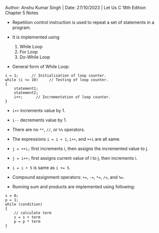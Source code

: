 Author: Anshu Kumar Singh | Date: 27/10/2023 | Let Us C 18th Edition Chapter 5 Notes

- Repetition control instruction is used to repeat a set of statements in a program.

- It is implemented using 
    1) While Loop
    2) For Loop
    3) Do-While Loop

- General form of While Loop:
```
i = 1;      // Initialization of loop counter.
while (i <= 10)     // Testing of loop counter.
{
    statement1;
    statement2;
    i++;      // Incrementation of loop counter.
}
```

- `i++` increments value by 1.
- `i--` decrements value by 1.
- There are no `**`, `//`, or `%%` operators.

- The expressions  `i = i + 1`, `i++`, and `++i` are all same.

- `j = ++i;` first increments i, then assigns the incremented value to j.
- `j = i++;` first assigns current value of i to j, then increments i.

- `i = i + 5` is same as `i += 5`.

- Compound assignment operators: `+=`, `-=`, `*=`, `/=`, and `%=`.

- Running sum and products are implemented using following: 
```
s = 0;
p = 1;
while (condition)
{
    // calculate term
    s = s + term
    p = p * term
}
```